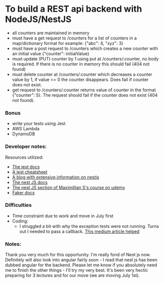 # To build a REST api backend with NodeJS/NestJS

- all counters are maintained in memory
- must have a get request to /counters for a list of counters in a map/dictionary format for example: {"abc": 4, "xyz": 3}
- must have a post request to /counters which creates a new counter with an initial value {"counter": initialValue}
- must update (PUT) counter by 1 using put at /counters/:counter, no body is required. If there is no counter in memory this should fail (404 not found)
- must delete counter at /counters/:counter which decreases a counter value by 1, if value <= 0 the counter disappears. Does fail if counter does not exist.
- get request to /counters/:counter returns value of counter in the format {"counter": 5}. The request should fail  if the counter does not exist (404 not found). 

### Bonus

- write your tests using Jest
- AWS Lambda
- DynamoDB

### Developer notes:

Resources utilized:

- [The jest docs](https://jestjs.io/)
- [A jest cheatsheet](https://github.com/sapegin/jest-cheat-sheet#truthiness)
- [A blog with extensive information on nestjs](https://wanago.io/2020/07/06/api-nestjs-unit-tests/)
- [The nest JS docs](https://docs.nestjs.com/)
- [The nest JS section of Maximillian S's course on udemy](https://www.udemy.com/course/react-the-complete-guide-incl-redux/learn/lecture/25599450?start=15#overview)
- [Faker docs](https://www.npmjs.com/package/faker)



### Difficulties
- Time constraint due to work and move in July first
- Coding: 
  - I struggled a bit with why the exception tests were not running. Turns out I needed to pass a callback. [This medium article helped](https://medium.com/@afolabiwaheed/how-to-test-a-function-thats-expected-to-throw-error-in-jest-2419cc7c6462)

### Notes:

Thank you very much for this opportunity. I'm really fond of Nest js now. Definitely will also look into angular fairly soon - I read that nest js has been dubbed angular for the backend. Please let me know if you absolutely need me to finish the other things - I'll try my very best. It's been very hectic preparing for 3 lectures and for our move (we are moving July 1st).

